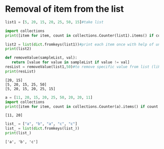 # Removal of item from the list


```python
list1 = [5, 20, 15, 20, 25, 50, 15]#take list

import collections
print([item for item, count in collections.Counter(list1).items() if count > 1])#find only duplicate item and print them

list2 = list(dict.fromkeys(list1))#print each item once with help of unique dictionary value
print(list2)

def removeValue(sampleList, val):
   return [value for value in sampleList if value != val]
resList = removeValue(list1,50)#to remove specific value from list (like here we remove 50)
print(resList)
```

    [20, 15]
    [5, 20, 15, 25, 50]
    [5, 20, 15, 20, 25, 15]
    


```python
a = [11, 20, 15, 20, 25, 50, 20, 20, 11]
import collections
print([item for item, count in collections.Counter(a).items() if count > 1])

```

    [11, 20]
    


```python
list_ = ["a", "b", "a", "c", "c"]
list_ = list(dict.fromkeys(list_))
print(list_)
```

    ['a', 'b', 'c']
    
